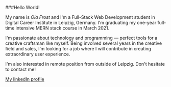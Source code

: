 ###Hello World!

My name is *Ola Frost* and I'm a Full-Stack Web Development student in Digital
Career Institute in Leipzig, Germany. I'm graduating my one-year full-time
intensive MERN stack course in March 2021.

I'm passionate about technology and programming — perfect tools for a creative
craftsman like myself. Being involved several years in the creative field
and sales, I’m looking for a job where I will contribute in creating
extraordinary user experience.

I'm also interested in remote position from outside of Leipzig. Don't hesitate
to contact me!

[My linkedIn profile](www.linkedin.com/in/ola-frost)

